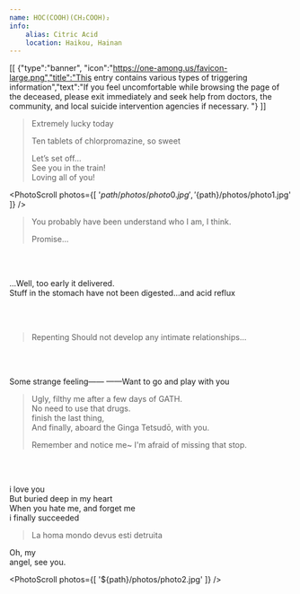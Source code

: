 ```yaml
---
name: HOC(COOH)(CH₂COOH)₂
info:
    alias: Citric Acid
    location: Haikou, Hainan
---
```


[[ {"type":"banner", "icon":"https://one-among.us/favicon-large.png","title":"This entry contains various types of triggering information","text":"If you feel uncomfortable while browsing the page of the deceased, please exit immediately and seek help from doctors, the community, and local suicide intervention agencies if necessary. "} ]]

> Extremely lucky today
>
> Ten tablets of chlorpromazine, so sweet
>
> Let’s set off...  
> See you in the train!  
> Loving all of you!  

<PhotoScroll photos={[ '${path}/photos/photo0.jpg', '${path}/photos/photo1.jpg' ]} />

> You probably have been understand who I am, I think.
>
> Promise...  

<br /><br />

...Well, too early it delivered.  
Stuff in the stomach have not been digested...and acid reflux

<br /><br />

> Repenting
> Should not develop any intimate relationships...  

<br /><br />

Some strange feeling——
——Want to go and play with you

> Ugly, filthy me after a few days of GATH.  
> No need to use that drugs.  
> finish the last thing,  
> And finally, aboard the Ginga Tetsudō, with you.
>
> Remember and notice me~
> I'm afraid of missing that stop.

<br /><br />

i love you  
But buried deep in my heart  
When you hate me, and forget me  
i finally succeeded  

<div style="min-height: 20vh" />

> La homa mondo devus esti detruita

Oh, my  
angel, see you.  

<PhotoScroll photos={[ '${path}/photos/photo2.jpg' ]} />
